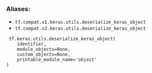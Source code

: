 ### Aliases:
- `tf.compat.v1.keras.utils.deserialize_keras_object`
- `tf.compat.v2.keras.utils.deserialize_keras_object`

```
 tf.keras.utils.deserialize_keras_object(
    identifier,
    module_objects=None,
    custom_objects=None,
    printable_module_name='object'
)
```
